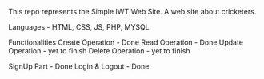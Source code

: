 This repo represents the Simple IWT Web Site.
A web site about cricketers.

Languages - HTML, CSS, JS, PHP, MYSQL

Functionalities
  Create Operation - Done
  Read Operation - Done
  Update Operation - yet to finish
  Delete Operation - yet to finish

  SignUp Part - Done
  Login & Logout - Done

